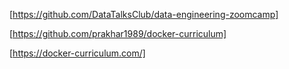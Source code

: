 [https://github.com/DataTalksClub/data-engineering-zoomcamp]


[https://github.com/prakhar1989/docker-curriculum]


[https://docker-curriculum.com/]
